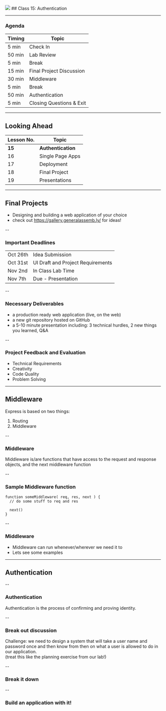 

<img src="https://ga-core.s3.amazonaws.com/production/uploads/program/default_image/5225/JS-logo-official.png" style="max-width: 100px; border: none; box-shadow: none" />
## Class 15: Authentication

---
### Agenda
| Timing | Topic                                    |
| ------ | ---------------------------------------- |
| 5  min | Check In                                 |
| 50 min | Lab Review                               |
| 5  min | Break                                    |
| 15 min | Final Project Discussion                 |
| 30 min | Middleware                               |
| 5  min | Break                                    |
| 50 min | Authentication                           |
| 5  min | Closing Questions & Exit                 |

---
## Looking Ahead
| Lesson No. |        Topic             |
| ---------- | -----------------------  |
|   **15**   | **Authentication**       |
|     16     | Single Page Apps         |
|     17     | Deployment               |
|     18     | Final Project            |
|     19     | Presentations            |

---
## Final Projects
- Designing and building a web application of your choice
- check out https://gallery.generalassemb.ly/ for ideas!

--
### Important Deadlines
|  |  |
| ------------- | --------------------------------- |
| Oct 26th      | Idea Submission                   |
| Oct 31st      | UI Draft and Project Requirements |
| Nov 2nd       | In Class Lab Time                 |
| Nov 7th       | Due - Presentation                |

--
### Necessary Deliverables
- a production ready web application (live, on the web)
- a new git repository hosted on GitHub
- a 5-10 minute presentation including: 3 technical hurdles, 2 new things you learned, Q&A

--
### Project Feedback and Evaluation
- Technical Requirements
- Creativity
- Code Quality
- Problem Solving

---
## Middleware
Express is based on two things:
1. Routing
2. Middleware

--
### Middleware
Middleware is/are functions that have access to the request and response objects, and the next middleware function

--
### Sample Middleware function
```
function someMiddleware( req, res, next ) {
  // do some stuff to req and res

  next()
}
```

--
### Middleware
- Middleware can run whenever/wherever we need it to
- Lets see some examples

---
## Authentication

--
### Authentication
Authentication is the process of confirming and proving identity.

--
### Break out discussion
Challenge: we need to design a system that will take a user name and password once and then know from then on what a user is allowed to do in our application. <br>
(treat this like the planning exercise from our lab!)

--
### Break it down

--
### Build an application with it!
